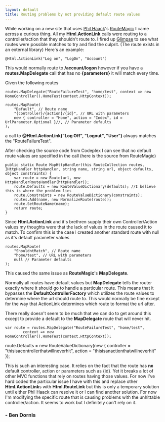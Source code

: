```yaml
---
layout: default
title: Routing problems by not providing default route values
---
```


<p>While working on a new site that uses <a href='http://haacked.com/'>Phil Haack</a>'s <a href='http://routemagic.codeplex.com/'>RouteMagic</a> I came across a curious thing. All my <strong>Html.ActionLink</strong> calls were routing to a controller/action that they shouldn't route to. I fired up <a href='http://getglimpse.com/'>Glimpse</a> to see what routes were possible matches to try and find the culprit. (The route exists in an external library) Here's an example:</p> <pre><code>@Html.ActionLink("Log on", "LogOn", "Account")</code></pre>

<p>This would normally route to <strong>/account/logon</strong> however if you have a <strong>routes.MapDelegate</strong> call that has no <strong>{parameters}</strong> it will match every time.</p>

<p>Given the following routes</p>

<pre style='overflow:scroll;'><code>routes.MapDelegate("RouteFailureTest", "home/test", context => new HomeController().HomeTest(context.HttpContext));

routes.MapRoute(
    "Default", // Route name
    "{controller}/{action}/{id}", // URL with parameters
    new { controller = "Home", action = "Index", id = UrlParameter.Optional }//, // Parameter defaults
);
</code></pre>

<p>a call to <strong>@Html.ActionLink("Log Off", "Logout", "User")</strong> always matches the "RouteFailureTest".</p>

<p>After checking the source code from Codeplex I can see that no default route values are specified in the call (here is the source from RouteMagic)</p>

<pre style='overflow:scroll;'><code>public static Route MapHttpHandler(this RouteCollection routes, IHttpHandler httpHandler, string name, string url, object defaults, object constraints) {
    var route = new Route(url, new HttpHandlerRouteHandler(httpHandler));
    route.Defaults = new RouteValueDictionary(defaults); //I believe this is where the problem lies
    route.Constraints = new RouteValueDictionary(constraints);
    routes.Add(name, new NormalizeRoute(route));
    route.SetRouteName(name);
    return route;
}
</code></pre>

<p>Since <strong>Html.ActionLink</strong> and it's brethren supply their own Controller/Action values my thoughts were that the lack of values in the route caused it to match. To confirm this is the case I created another standard route with null as it's default parameter values.</p>

<pre><code>routes.MapRoute(
    "ShouldntMatch", // Route name
    "home/test", // URL with parameters
    null // Parameter defaults
);
</code></pre>

<p>This caused the same issue as <strong>RouteMagic</strong>'s <strong>MapDelegate</strong>.</p>

<p>Normally all routes have default values but <strong>MapDelegate</strong> tells the router exactly where it should go to handle a particular route. This means that it bypasses the <strong>DefaultControllerFactory</strong> which utilizes the route values to determine where the url should route to. This would normally be fine except for the way that ActionLink determines which route to format the url after.</p>

<p>There really doesn't seem to be much that we can do to get around this except to provide a default to the <strong>MapDelegate</strong> route that will never hit.</p>

<pre style='overflow:scroll;'><code>var route = routes.MapDelegate("RouteFailureTest", "home/test",
        context => new HomeController().HomeTest(context.HttpContext));
</code></pre>

<p>route.Defaults = new RouteValueDictionary(new { controller = "thisisacontrollerthatwillneverhit", action = "thisisanactionthatwillneverhit" });</p>

<p>This is such an interesting case. It relies on the fact that the route has <strong>no</strong> default controller, action or parameters such as {id}. Yet it breaks a lot of other MVC functions that rely on routes having those values. For now I've hard coded the particular issue I have with this and replace other <strong>Html.ActionLink</strong>s with <strong>Html.RouteLink</strong> but this is only a temporary solution until either Phil Haack can resolve it or I can find another solution. For now I'm modifying the specific route that is causing problems with the unhittable controller/action. It seems to work but I definitely can't rely on it.</p>

<h3>- Ben Dornis</h3>